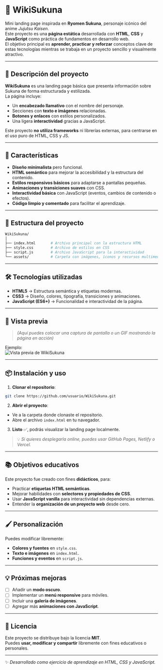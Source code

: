 # 📖 WikiSukuna

Mini landing page inspirada en **Ryomen Sukuna**, personaje icónico del anime *Jujutsu Kaisen*.  
Este proyecto es una **página estática** desarrollada con **HTML**, **CSS** y **JavaScript** como práctica de fundamentos en desarrollo web.  
El objetivo principal es **aprender, practicar y reforzar** conceptos clave de estas tecnologías mientras se trabaja en un proyecto sencillo y visualmente atractivo.

---

## 🌟 Descripción del proyecto
**WikiSukuna** es una landing page básica que presenta información sobre Sukuna de forma estructurada y estilizada.  
La página incluye:

- Un **encabezado llamativo** con el nombre del personaje.  
- Secciones con **texto e imágenes** relacionadas.  
- **Botones y enlaces** con estilos personalizados.  
- Una ligera **interactividad** gracias a JavaScript.

Este proyecto **no utiliza frameworks** ni librerías externas, para centrarse en el uso puro de HTML, CSS y JS.

---

## 🚀 Características

- **Diseño minimalista** pero funcional.  
- **HTML semántico** para mejorar la accesibilidad y la estructura del contenido.  
- **Estilos responsivos básicos** para adaptarse a pantallas pequeñas.  
- **Animaciones y transiciones suaves** con CSS.  
- **Interactividad básica** con JavaScript (eventos, cambios de contenido o efectos).  
- **Código limpio y comentado** para facilitar el aprendizaje.

---

## 📂 Estructura del proyecto

```bash
WikiSukuna/
│
├── index.html       # Archivo principal con la estructura HTML
├── style.css        # Archivo de estilos en CSS
├── script.js        # Archivo JavaScript para la interactividad
└── assets/          # Carpeta con imágenes, íconos y recursos multimedia
```

---

## 🛠️ Tecnologías utilizadas

- **HTML5** → Estructura semántica y etiquetas modernas.  
- **CSS3** → Diseño, colores, tipografía, transiciones y animaciones.  
- **JavaScript (ES6+)** → Funcionalidad e interactividad de la página.

---

## 📸 Vista previa

> *(Aquí puedes colocar una captura de pantalla o un GIF mostrando la página en acción)*

Ejemplo:  
![Vista previa de WikiSukuna](assets/preview.png)

---

## 📦 Instalación y uso

1. **Clonar el repositorio**:
```bash
git clone https://github.com/usuario/WikiSukuna.git
```

2. **Abrir el proyecto**:
- Ve a la carpeta donde clonaste el repositorio.  
- Abre el archivo `index.html` en tu navegador.

3. **Listo** ✅, podrás visualizar la landing page localmente.

> 💡 *Si quieres desplegarla online, puedes usar GitHub Pages, Netlify o Vercel.*

---

## 📚 Objetivos educativos

Este proyecto fue creado con fines **didácticos**, para:

- Practicar **etiquetas HTML semánticas**.  
- Mejorar habilidades con **selectores y propiedades de CSS**.  
- Usar **JavaScript vanilla** para interactividad sin dependencias externas.  
- Entender la **organización de un proyecto web** desde cero.

---

## 🖌️ Personalización

Puedes modificar libremente:

- **Colores y fuentes** en `style.css`.  
- **Texto e imágenes** en `index.html`.  
- **Funciones y eventos** en `script.js`.

---

## 💡 Próximas mejoras

- [ ] Añadir un **modo oscuro**.  
- [ ] Implementar un **menú responsive** para móviles.  
- [ ] Incluir una **galería de imágenes**.  
- [ ] Agregar más **animaciones con JavaScript**.

---

## 📄 Licencia

Este proyecto se distribuye bajo la licencia **MIT**.  
Puedes **usar, modificar y compartir** libremente con fines educativos o personales.

---

✨ *Desarrollado como ejercicio de aprendizaje en HTML, CSS y JavaScript.*
